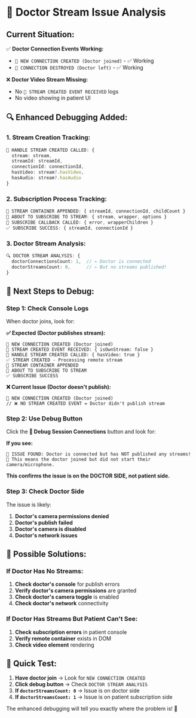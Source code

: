 # 🚨 Doctor Stream Issue Analysis

## **Current Situation:**
✅ **Doctor Connection Events Working:**
- `🔴 NEW CONNECTION CREATED (Doctor joined)` - ✅ Working
- `🔴 CONNECTION DESTROYED (Doctor left)` - ✅ Working

❌ **Doctor Video Stream Missing:**
- No `🔴 STREAM CREATED EVENT RECEIVED` logs
- No video showing in patient UI

## **🔍 Enhanced Debugging Added:**

### **1. Stream Creation Tracking:**
```typescript
🔴 HANDLE STREAM CREATED CALLED: {
  stream: stream,
  streamId: streamId,
  connectionId: connectionId,
  hasVideo: stream?.hasVideo,
  hasAudio: stream?.hasAudio
}
```

### **2. Subscription Process Tracking:**
```typescript
🔴 STREAM CONTAINER APPENDED: { streamId, connectionId, childCount }
🔴 ABOUT TO SUBSCRIBE TO STREAM: { stream, wrapper, options }
🔴 SUBSCRIBE CALLBACK CALLED: { error, wrapperChildren }
✅ SUBSCRIBE SUCCESS: { streamId, connectionId }
```

### **3. Doctor Stream Analysis:**
```typescript
🔍 DOCTOR STREAM ANALYSIS: {
  doctorConnectionsCount: 1,  // ← Doctor is connected
  doctorStreamsCount: 0,      // ← But no streams published!
}
```

## **🎯 Next Steps to Debug:**

### **Step 1: Check Console Logs**
When doctor joins, look for:

**✅ Expected (Doctor publishes stream):**
```
🔴 NEW CONNECTION CREATED (Doctor joined)
🔴 STREAM CREATED EVENT RECEIVED: { isOwnStream: false }
🔴 HANDLE STREAM CREATED CALLED: { hasVideo: true }
✅ STREAM CREATED - Processing remote stream
🔴 STREAM CONTAINER APPENDED
🔴 ABOUT TO SUBSCRIBE TO STREAM
✅ SUBSCRIBE SUCCESS
```

**❌ Current Issue (Doctor doesn't publish):**
```
🔴 NEW CONNECTION CREATED (Doctor joined)
// ❌ NO STREAM CREATED EVENT = Doctor didn't publish stream
```

### **Step 2: Use Debug Button**
Click the **💬 Debug Session Connections** button and look for:

**If you see:**
```
🚨 ISSUE FOUND: Doctor is connected but has NOT published any streams!
🚨 This means the doctor joined but did not start their camera/microphone.
```

**This confirms the issue is on the DOCTOR SIDE, not patient side.**

### **Step 3: Check Doctor Side**
The issue is likely:
1. **Doctor's camera permissions denied**
2. **Doctor's publish failed**
3. **Doctor's camera is disabled**
4. **Doctor's network issues**

## **🔧 Possible Solutions:**

### **If Doctor Has No Streams:**
1. **Check doctor's console** for publish errors
2. **Verify doctor's camera permissions** are granted
3. **Check doctor's camera toggle** is enabled
4. **Check doctor's network** connectivity

### **If Doctor Has Streams But Patient Can't See:**
1. **Check subscription errors** in patient console
2. **Verify remote container** exists in DOM
3. **Check video element** rendering

## **🎯 Quick Test:**

1. **Have doctor join** → Look for `NEW CONNECTION CREATED`
2. **Click debug button** → Check `DOCTOR STREAM ANALYSIS`
3. **If `doctorStreamsCount: 0`** → Issue is on doctor side
4. **If `doctorStreamsCount: 1`** → Issue is on patient subscription side

The enhanced debugging will tell you exactly where the problem is! 🚀
